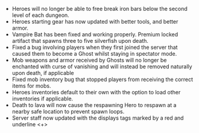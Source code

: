 - Heroes will no longer be able to free break iron bars below the second level of each dungeon.
- Heroes starting gear has now updated with better tools, and better armor.
- Vampire Bat has been fixed and working properly. Premium locked artifact that spawns three to five silverfish upon death.
- Fixed a bug involving players when they first joined the server that caused them to become a Ghost whilst staying in spectator mode.
- Mob weapons and armor received by Ghosts will no longer be enchanted with curse of vanishing and will instead be removed naturally upon death, if applicable
- Fixed mob inventory bug that stopped players from receiving the correct items for mobs.
- Heroes inventories default to their own with the option to load other inventories if applicable.
- Death to lava will now cause the respawning Hero to respawn at a nearby safe location to prevent spawn loops.
- Server staff now updated with the displays tags marked by a red and underline <+>